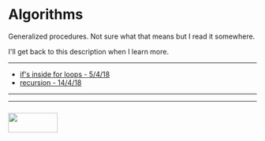 # Algorithms

Generalized procedures.  Not sure what that means but I read it somewhere.

I'll get back to this description when I learn more.

___

* [if's inside for loops - 5/4/18](https://github.com/elewa-academy/study-journal-template/blob/master/02-04__08-04/05-04-2018.md)
* [recursion - 14/4/18](https://github.com/elewa-academy/study-journal-template/blob/master/09-04__15-04/14-04-2018.md/#)


___
___
### <a href="http://elewa.education/blog" target="_blank"><img src="https://user-images.githubusercontent.com/18554853/34921062-506450ae-f97d-11e7-875f-6feeb26ad72d.png" width="100" height="40"/></a>